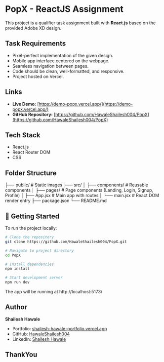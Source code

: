 # PopX - ReactJS Assignment

This project is a qualifier task assignment built with **React.js** based on the provided Adobe XD design.

## Task Requirements
- Pixel-perfect implementation of the given design.  
- Mobile app interface centered on the webpage.  
- Seamless navigation between pages.  
- Code should be clean, well-formatted, and responsive.  
- Project hosted on Vercel.  

## Links
- **Live Demo:** [https://demo-popx.vercel.app/](https://demo-popx.vercel.app/)  
- **GitHub Repository:** [https://github.com/HawaleShailesh004/PopX](https://github.com/HawaleShailesh004/PopX)  

##  Tech Stack
- React.js  
- React Router DOM  
- CSS  

## Folder Structure 

├── public/ # Static images
├── src/
│ ├── components/ # Reusable components
│ ├── pages/ # Page components (Landing, Login, Signup, Profile)
│ ├── App.jsx # Main app with routes
│ └── main.jsx # React DOM render entry
├── package.json
└── README.md


## 🚀 Getting Started
To run the project locally:  

```bash
# Clone the repository
git clone https://github.com/HawaleShailesh004/PopX.git

# Navigate to project directory
cd PopX

# Install dependencies
npm install

# Start development server
npm run dev
```

The app will be running at http://localhost:5173/

## Author

**Shailesh Hawale**

- Portfolio: [shailesh-hawale-portfolio.vercel.app](https://shailesh-hawale-portfolio.vercel.app)  
- GitHub: [HawaleShailesh004](https://github.com/HawaleShailesh004)  
- LinkedIn: [Shailesh Hawale](https://www.linkedin.com/in/shailesh-hawale)  

## ThankYou